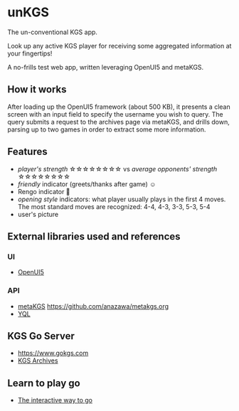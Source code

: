 # unKGS
The un-conventional KGS app.

Look up any active KGS player for receiving some aggregated information at your fingertips!

A no-frills test web app, written leveraging OpenUI5 and metaKGS.


## How it works

After loading up the OpenUI5 framework (about 500 KB), it presents a clean screen with an input field to specify the username you wish to query.
The query submits a request to the archives page via metaKGS, and drills down, parsing up to two games in order to extract some more information.

## Features
 - *player's strength* ☆☆☆☆☆☆☆☆ vs *_average_ opponents' strength* ☆☆☆☆☆☆☆☆
 - _friendly_ indicator (greets/thanks after game) ☺
 - Rengo indicator 👥
 - _opening style_ indicators: what player usually plays in the first 4 moves. The most standard moves are recognized: 4-4, 4-3, 3-3, 5-3, 5-4
 - user's picture

  
## External libraries used and references

### UI
 - [OpenUI5](http://openui5.org)
 
### API
 - [metaKGS](https://metakgs.org) https://github.com/anazawa/metakgs.org
 - [YQL](https://developer.yahoo.com/yql/)

## KGS Go Server
 - https://www.gokgs.com
 - [KGS Archives](https://www.gokgs.com/archives.jsp)

## Learn to play go
 - [The interactive way to go](http://playgo.to/iwtg/en/)

